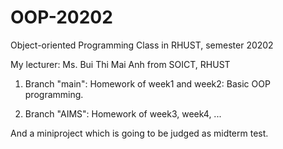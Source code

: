 # OOP-20202
Object-oriented Programming Class in RHUST, semester 20202

My lecturer: Ms. Bui Thi Mai Anh from SOICT, RHUST

1. Branch "main": Homework of week1 and week2: Basic OOP programming.

2. Branch "AIMS": Homework of week3, week4, ...

And a miniproject which is going to be judged as midterm test.
